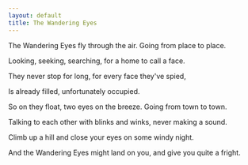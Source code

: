 ```yaml
---
layout: default
title: The Wandering Eyes
---
```


The Wandering Eyes fly through the air.
Going from place to place.

Looking, seeking, searching,
for a home to call a face.

They never stop for long,
for every face they've spied,

Is already filled,
unfortunately occupied.

So on they float, two eyes on the breeze.
Going from town to town.

Talking to each other with blinks and winks,
never making a sound.

Climb up a hill and close your eyes
on some windy night.

And the Wandering Eyes might land on you,
and give you quite a fright.
